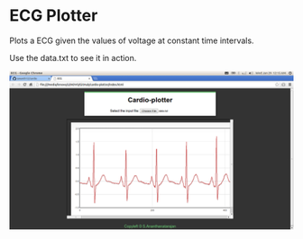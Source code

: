 ECG Plotter
==================

Plots a ECG given the values of voltage at constant time intervals.

Use the data.txt to see it in action.  

![alt tag](demo.png)

